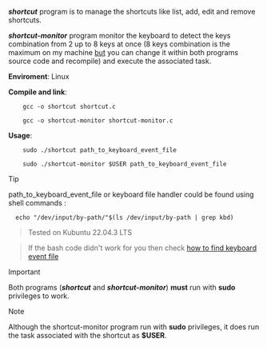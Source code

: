 __*shortcut*__ program is to manage the shortcuts like
list, add, edit and remove shortcuts. 

__*shortcut-monitor*__ program monitor the keyboard to detect the keys combination from 2 up to 8 keys at once (8 keys combination is the maximum on my machine <ins>but</ins> you can change it within both programs source code and recompile) and execute the associated task.

__Enviroment__:
    Linux
    
__Compile and link__:
```
    gcc -o shortcut shortcut.c
```
```
    gcc -o shortcut-monitor shortcut-monitor.c
```
__Usage__:
```
    sudo ./shortcut path_to_keyboard_event_file
```
```
    sudo ./shortcut-monitor $USER path_to_keyboard_event_file
```

> [!TIP]
> path_to_keyboard_event_file or keyboard file handler could be found using shell commands :
```
  echo "/dev/input/by-path/"$(ls /dev/input/by-path | grep kbd)
```
> Tested on Kubuntu 22.04.3 LTS

> If the bash code didn't work for you then check [how to find keyboard event file](https://unix.stackexchange.com/questions/82064/how-to-get-the-actual-keyboard-device-given-the-output-of-proc-bus-input-device)

> [!IMPORTANT]
Both programs (__*shortcut*__ and __*shortcut-monitor*__) __must__ run with __sudo__ privileges to work.

> [!NOTE]
Although the shortcut-monitor program run with __sudo__ privileges, it does run the task associated with the shortcut as __$USER__.
